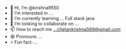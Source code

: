 - 👋 Hi, I’m @krishna9550
- 👀 I’m interested in ...
- 🌱 I’m currently learning ... Full stack java
- 💞️ I’m looking to collaborate on ...
- 📫 How to reach me ...chetankrishna569@gmail.com
- 😄 Pronouns: ...
- ⚡ Fun fact: ...

<!---
krishna9550/krishna9550 is a ✨ special ✨ repository because its `README.md` (this file) appears on your GitHub profile.
You can click the Preview link to take a look at your changes.
--->
